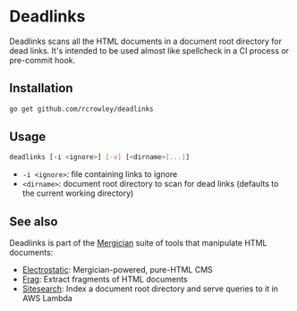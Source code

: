 Deadlinks
=========

Deadlinks scans all the HTML documents in a document root directory for dead links. It's intended to be used almost like spellcheck in a CI process or pre-commit hook.

Installation
------------

```sh
go get github.com/rcrowley/deadlinks
```

Usage
-----

```sh
deadlinks [-i <ignore>] [-v] [<dirname>[...]]
```

* `-i <ignore>`: file containing links to ignore
* `<dirname>`: document root directory to scan for dead links (defaults to the current working directory)

See also
--------

Deadlinks is part of the [Mergician](https://github.com/rcrowley/mergician) suite of tools that manipulate HTML documents:

* [Electrostatic](https://github.com/rcrowley/electrostatic): Mergician-powered, pure-HTML CMS
* [Frag](https://github.com/rcrowley/frag): Extract fragments of HTML documents
* [Sitesearch](https://github.com/rcrowley/sitesearch): Index a document root directory and serve queries to it in AWS Lambda
